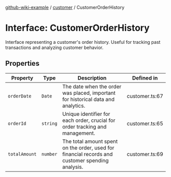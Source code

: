 [github-wiki-example](../wiki/Home) / [customer](../wiki/customer) / CustomerOrderHistory

# Interface: CustomerOrderHistory

Interface representing a customer's order history.
Useful for tracking past transactions and analyzing customer behavior.

## Properties

| Property | Type | Description | Defined in |
| ------ | ------ | ------ | ------ |
| `orderDate` | `Date` | The date when the order was placed, important for historical data and analytics. | customer.ts:67 |
| `orderId` | `string` | Unique identifier for each order, crucial for order tracking and management. | customer.ts:65 |
| `totalAmount` | `number` | The total amount spent on the order, used for financial records and customer spending analysis. | customer.ts:69 |
